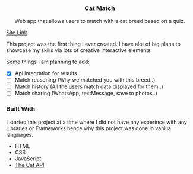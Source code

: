   <h3 align="center">Cat Match</h3>

  <p align="center">
    Web app that allows users to match with a cat breed based on a quiz.
    <br />
  </p>
</div>

<a href="https://yusufahmed.info](https://yusuf-4hmed.github.io/Cat-Match/" target="_blank">Site Link</a>

This project was the first thing I ever created. I have alot of big plans to showcase my skills via lots of creative interactive elements 

Some things I am planning to add:
- [x] Api integration for results
- [ ] Match reasoning (Why we matched you with this breed..)
- [ ] Match history (All the users match data displayed for them..)
- [ ] Match sharing (WhatsApp, textMessage, save to photos..)

### Built With

I started this project at a time where I did not have any experince with any Libraries or Frameworks hence why this project was done in vanilla languages.

* HTML
* CSS
* JavaScript
* <a href="https://thecatapi.com/" target="_blank">The Cat API</a>
